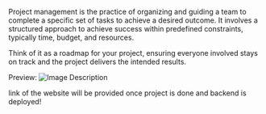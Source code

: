 Project management is the practice of organizing and guiding a team to complete a specific set of tasks to achieve a desired outcome. It involves a structured approach to achieve success within predefined constraints, typically time, budget, and resources.

Think of it as a roadmap for your project, ensuring everyone involved stays on track and the project delivers the intended results.


Preview: 
![Image Description](https://github.com/CarlConradDeclaro/Project-Management2.0/issues/21#issue-2190416978)



link of the website will be provided once project is done and backend is deployed!
